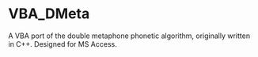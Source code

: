 # VBA_DMeta
A VBA port of the double metaphone phonetic algorithm, originally written in C++. Designed for MS Access.
